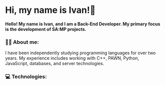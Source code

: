 # Hi, my name is Ivan!👋

<b>Hello! My name is Ivan, and I am a Back-End Developer. My primary focus is the development of SA:MP projects.</b> 

### 👨‍💻 About me:
I have been independently studying programming languages for over two years. My experience includes working with C++, PAWN, Python, JavaScript, databases, and server technologies.

### 💻 Technologies:
